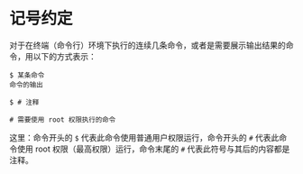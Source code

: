# 记号约定

对于在终端（命令行）环境下执行的连续几条命令，或者是需要展示输出结果的命令，用以下的方式表示：

```shell
$ 某条命令
命令的输出

$ # 注释

# 需要使用 root 权限执行的命令
```

这里：命令开头的 `$` 代表此命令使用普通用户权限运行，命令开头的 `#` 代表此命令使用 root 权限（最高权限）运行，命令末尾的 `#` 代表此符号与其后的内容都是注释。
